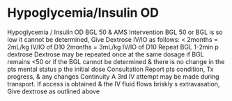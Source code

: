 # Hypoglycemia/Insulin OD

Hypoglycemia / Insulin OD
BGL 50 & AMS
Intervention
BGL 50 or BGL is so low it cannot be determined,
 Give Dextrose IV/IO as follows:
    < 2months =  2mL/kg IV/IO of D10
     2months =  3mL/kg IV/IO of D10
Repeat BGL 1-2min p dextrose
Dextrose may be repeated once at the same dosage if BGL remains <50 or if the BGL cannot be determined & there is no change in the pts mental status p the initial dose
Consultation
Report pts condition, Tx progress, & any changes
Continuity
A 3rd IV attempt may be made during transport.
If access is obtained & the IV fluid flows briskly s extravasation, Give dextrose as outlined above
